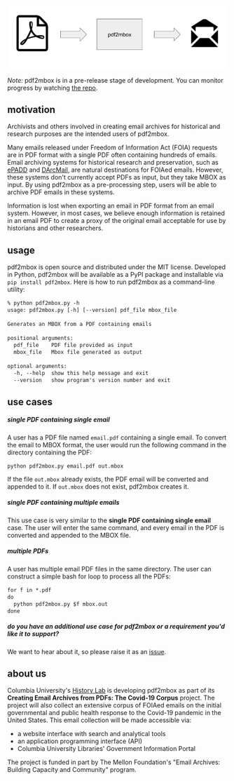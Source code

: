 ![Image](pdf2mbox_diagram.png)

*Note:* pdf2mbox is in a pre-release stage of development. You can monitor progress by watching [the repo](https://github.com/history-lab/pdf2mbox).

## motivation
Archivists and others involved in creating email archives for historical and research purposes are the intended users of pdf2mbox. 

Many emails released under Freedom of Information Act (FOIA) requests are in PDF format with a single PDF often containing hundreds of emails. Email archiving systems for historical research and preservation, such as [ePADD](https://epadd.stanford.edu/) and [DArcMail](https://siarchives.si.edu/what-we-do/digital-curation/email-preservation-darcmail), are natural destinations for FOIAed emails. However, these systems don't currently accept PDFs as input, but they take MBOX as input. By using pdf2mbox as a pre-processing step, users will be able to archive PDF emails in these systems.

Information is lost when exporting an email in PDF format from an email system. However, in most cases, we believe enough information is retained in an email PDF to create a proxy of the original email acceptable for use by historians and other researchers.

## usage
pdf2mbox is open source and distributed under the MIT license. Developed in Python, pdf2mbox will be available as a PyPI package and installable via `pip install pdf2mbox`. Here is how to run pdf2mbox as a command-line utility: 
```
% python pdf2mbox.py -h
usage: pdf2mbox.py [-h] [--version] pdf_file mbox_file

Generates an MBOX from a PDF containing emails

positional arguments:
  pdf_file    PDF file provided as input
  mbox_file   Mbox file generated as output

optional arguments:
  -h, --help  show this help message and exit
  --version   show program's version number and exit
```
  
## use cases

##### single PDF containing single email
A user has a PDF file named `email.pdf` containing a single email. To convert the email to MBOX format, the user would run the following command in the directory containing the PDF:
```
python pdf2mbox.py email.pdf out.mbox
```
If the file `out.mbox` already exists, the PDF email will be converted and appended to it. If `out.mbox` does not exist, pdf2mbox creates it.

##### single PDF containing multiple emails
This use case is very similar to the **single PDF containing single email** case. The user will enter the same command, and every email in the PDF is converted and appended to the MBOX file.

##### multiple PDFs
A user has multiple email PDF files in the same directory. The user can construct a simple bash for loop to process all the PDFs:

```
for f in *.pdf
do
  python pdf2mbox.py $f mbox.out
done
```

##### do you have an additional use case for pdf2mbox or a requirement you'd like it to support? 
We want to hear about it, so please raise it as an [issue](https://github.com/history-lab/pdf2mbox/issues).

## about us
Columbia University's [History Lab](http://history-lab.org) is developing pdf2mbox as part of its **Creating Email Archives from PDFs: The Covid-19 Corpus** project.  The project will also collect an extensive corpus of FOIAed emails on the initial governmental and public health response to the Covid-19 pandemic in the United States. This email collection will be made accessible via: 
- a website interface with search and analytical tools
- an application programming interface (API)
- Columbia University Libraries' Government Information Portal

The project is funded in part by The Mellon Foundation's "Email Archives: Building Capacity and Community" program.

